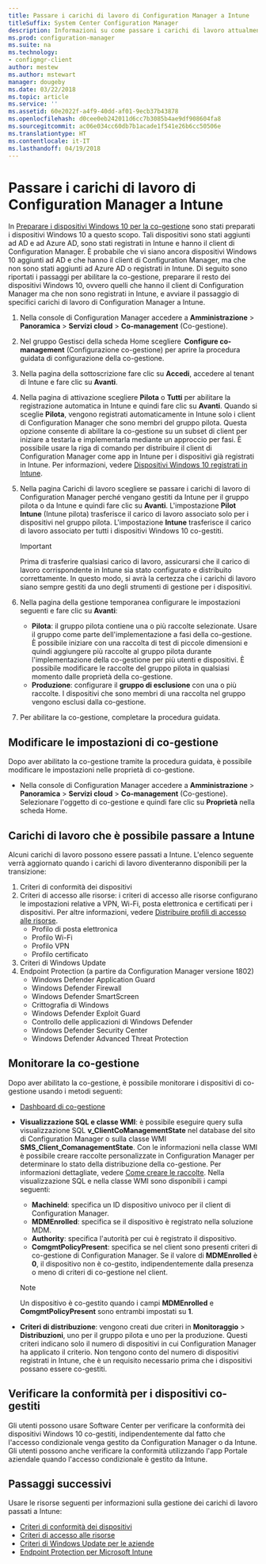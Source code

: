 ```yaml
---
title: Passare i carichi di lavoro di Configuration Manager a Intune
titleSuffix: System Center Configuration Manager
description: Informazioni su come passare i carichi di lavoro attualmente gestiti da Configuration Manager a Microsoft Intune.
ms.prod: configuration-manager
ms.suite: na
ms.technology:
- configmgr-client
author: mestew
ms.author: mstewart
manager: dougeby
ms.date: 03/22/2018
ms.topic: article
ms.service: ''
ms.assetid: 60e2022f-a4f9-40dd-af01-9ecb37b43878
ms.openlocfilehash: d0cee0eb242011d6cc7b3085b4ae9df908604fa8
ms.sourcegitcommit: ac06e034cc60db7b1acade1f541e26b6cc50506e
ms.translationtype: HT
ms.contentlocale: it-IT
ms.lasthandoff: 04/19/2018
---
```

# <a name="switch-configuration-manager-workloads-to-intune"></a>Passare i carichi di lavoro di Configuration Manager a Intune
In [Preparare i dispositivi Windows 10 per la co-gestione](co-management-prepare.md) sono stati preparati i dispositivi Windows 10 a questo scopo. Tali dispositivi sono stati aggiunti ad AD e ad Azure AD, sono stati registrati in Intune e hanno il client di Configuration Manager. È probabile che vi siano ancora dispositivi Windows 10 aggiunti ad AD e che hanno il client di Configuration Manager, ma che non sono stati aggiunti ad Azure AD o registrati in Intune. Di seguito sono riportati i passaggi per abilitare la co-gestione, preparare il resto dei dispositivi Windows 10, ovvero quelli che hanno il client di Configuration Manager ma che non sono registrati in Intune, e avviare il passaggio di specifici carichi di lavoro di Configuration Manager a Intune.

1. Nella console di Configuration Manager accedere a **Amministrazione** > **Panoramica** > **Servizi cloud** > **Co-management** (Co-gestione).    
2. Nel gruppo Gestisci della scheda Home scegliere  **Configure co-management** (Configurazione co-gestione) per aprire la procedura guidata di configurazione della co-gestione.    
3. Nella pagina della sottoscrizione fare clic su **Accedi**, accedere al tenant di Intune e fare clic su **Avanti**.   
4. Nella pagina di attivazione scegliere **Pilota** o **Tutti** per abilitare la registrazione automatica in Intune e quindi fare clic su **Avanti**. Quando si sceglie **Pilota**, vengono registrati automaticamente in Intune solo i client di Configuration Manager che sono membri del gruppo pilota. Questa opzione consente di abilitare la co-gestione su un subset di client per iniziare a testarla e implementarla mediante un approccio per fasi. È possibile usare la riga di comando per distribuire il client di Configuration Manager come app in Intune per i dispositivi già registrati in Intune. Per informazioni, vedere [Dispositivi Windows 10 registrati in Intune](co-management-prepare.md#windows-10-devices-enrolled-in-intune).
5. Nella pagina Carichi di lavoro scegliere se passare i carichi di lavoro di Configuration Manager perché vengano gestiti da Intune per il gruppo pilota o da Intune e quindi fare clic su **Avanti**. L'impostazione **Pilot Intune** (Intune pilota) trasferisce il carico di lavoro associato solo per i dispositivi nel gruppo pilota. L'impostazione **Intune** trasferisce il carico di lavoro associato per tutti i dispositivi Windows 10 co-gestiti. 
        
   > [!Important]    
   > Prima di trasferire qualsiasi carico di lavoro, assicurarsi che il carico di lavoro corrispondente in Intune sia stato configurato e distribuito correttamente. In questo modo, si avrà la certezza che i carichi di lavoro siano sempre gestiti da uno degli strumenti di gestione per i dispositivi.   
1. Nella pagina della gestione temporanea configurare le impostazioni seguenti e fare clic su **Avanti**:
    - **Pilota**: il gruppo pilota contiene una o più raccolte selezionate. Usare il gruppo come parte dell'implementazione a fasi della co-gestione. È possibile iniziare con una raccolta di test di piccole dimensioni e quindi aggiungere più raccolte al gruppo pilota durante l'implementazione della co-gestione per più utenti e dispositivi. È possibile modificare le raccolte del gruppo pilota in qualsiasi momento dalle proprietà della co-gestione.
    - **Produzione**: configurare il **gruppo di esclusione** con una o più raccolte. I dispositivi che sono membri di una raccolta nel gruppo vengono esclusi dalla co-gestione. 
2. Per abilitare la co-gestione, completare la procedura guidata.  

## <a name="modify-your-co-management-settings"></a>Modificare le impostazioni di co-gestione
Dopo aver abilitato la co-gestione tramite la procedura guidata, è possibile modificare le impostazioni nelle proprietà di co-gestione.  
- Nella console di Configuration Manager accedere a **Amministrazione** > **Panoramica** > **Servizi cloud** > **Co-management** (Co-gestione).  
Selezionare l'oggetto di co-gestione e quindi fare clic su **Proprietà** nella scheda Home. 

## <a name="workloads-able-to-be-transitioned-to-intune"></a>Carichi di lavoro che è possibile passare a Intune
Alcuni carichi di lavoro possono essere passati a Intune. L'elenco seguente verrà aggiornato quando i carichi di lavoro diventeranno disponibili per la transizione:
1. Criteri di conformità dei dispositivi
2. Criteri di accesso alle risorse: i criteri di accesso alle risorse configurano le impostazioni relative a VPN, Wi-Fi, posta elettronica e certificati per i dispositivi. Per altre informazioni, vedere [Distribuire profili di accesso alle risorse](https://docs.microsoft.com/intune/device-profiles).
      - Profilo di posta elettronica
      - Profilo Wi-Fi
      - Profilo VPN
      - Profilo certificato
3. Criteri di Windows Update
4. Endpoint Protection (a partire da Configuration Manager versione 1802)
      - Windows Defender Application Guard
      - Windows Defender Firewall
      - Windows Defender SmartScreen
      - Crittografia di Windows
      - Windows Defender Exploit Guard
      - Controllo delle applicazioni di Windows Defender
      - Windows Defender Security Center
      - Windows Defender Advanced Threat Protection



## <a name="monitor-co-management"></a>Monitorare la co-gestione
Dopo aver abilitato la co-gestione, è possibile monitorare i dispositivi di co-gestione usando i metodi seguenti:

- [Dashboard di co-gestione](/sccm/core/clients/manage/co-management-dashboard)
- **Visualizzazione SQL e classe WMI**: è possibile eseguire query sulla visualizzazione SQL **v&#95;ClientCoManagementState** nel database del sito di Configuration Manager o sulla classe WMI **SMS&#95;Client&#95;ComanagementState**. Con le informazioni nella classe WMI è possibile creare raccolte personalizzate in Configuration Manager per determinare lo stato della distribuzione della co-gestione. Per informazioni dettagliate, vedere [Come creare le raccolte](/sccm/core/clients/manage/collections/create-collections). Nella visualizzazione SQL e nella classe WMI sono disponibili i campi seguenti: 
    - **MachineId**: specifica un ID dispositivo univoco per il client di Configuration Manager.
    - **MDMEnrolled**: specifica se il dispositivo è registrato nella soluzione MDM. 
    - **Authority**: specifica l'autorità per cui è registrato il dispositivo.
    - **ComgmtPolicyPresent**: specifica se nel client sono presenti criteri di co-gestione di Configuration Manager. Se il valore di **MDMEnrolled** è **0**, il dispositivo non è co-gestito, indipendentemente dalla presenza o meno di criteri di co-gestione nel client.

   > [!Note]    
   > Un dispositivo è co-gestito quando i campi **MDMEnrolled** e **ComgmtPolicyPresent** sono entrambi impostati su **1**.

- **Criteri di distribuzione**: vengono creati due criteri in **Monitoraggio** > **Distribuzioni**, uno per il gruppo pilota e uno per la produzione. Questi criteri indicano solo il numero di dispositivi in cui Configuration Manager ha applicato il criterio. Non tengono conto del numero di dispositivi registrati in Intune, che è un requisito necessario prima che i dispositivi possano essere co-gestiti.  

## <a name="check-compliance-for-co-managed-devices"></a>Verificare la conformità per i dispositivi co-gestiti
Gli utenti possono usare Software Center per verificare la conformità dei dispositivi Windows 10 co-gestiti, indipendentemente dal fatto che l'accesso condizionale venga gestito da Configuration Manager o da Intune. Gli utenti possono anche verificare la conformità utilizzando l'app Portale aziendale quando l'accesso condizionale è gestito da Intune.

## <a name="next-steps"></a>Passaggi successivi
Usare le risorse seguenti per informazioni sulla gestione dei carichi di lavoro passati a Intune:
- [Criteri di conformità dei dispositivi](https://docs.microsoft.com/intune/device-compliance-get-started)
- [Criteri di accesso alle risorse](https://docs.microsoft.com/intune/device-profiles)
- [Criteri di Windows Update per le aziende](https://docs.microsoft.com/intune/windows-update-for-business-configure)
- [Endpoint Protection per Microsoft Intune](https://docs.microsoft.com/intune-classic/deploy-use/help-secure-windows-pcs-with-endpoint-protection-for-microsoft-intune)
